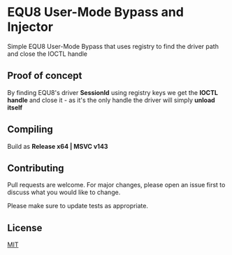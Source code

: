 # EQU8 User-Mode Bypass and Injector

Simple EQU8 User-Mode Bypass that uses registry to find the driver path and close the IOCTL handle

## Proof of concept
By finding EQU8's driver **SessionId** using registry keys we get the **IOCTL handle** and close it - as it's the only handle the driver will simply **unload itself**

## Compiling
Build as **Release x64 | MSVC v143**

## Contributing
Pull requests are welcome. For major changes, please open an issue first to discuss what you would like to change.

Please make sure to update tests as appropriate.

## License
[MIT](https://choosealicense.com/licenses/mit/)
